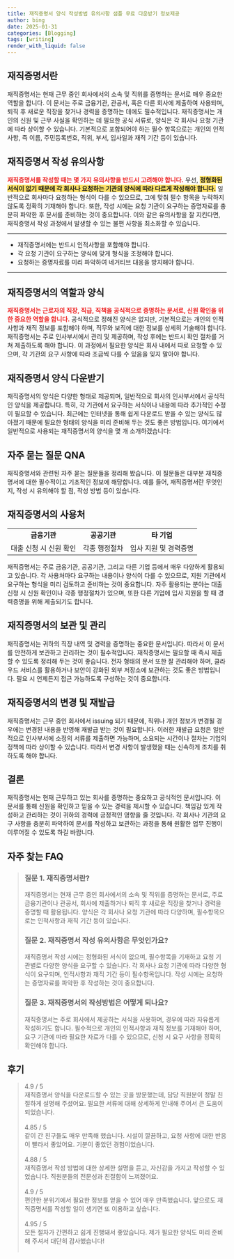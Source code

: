 ```yaml
---
title: 재직증명서 양식 작성방법 유의사항 샘플 무료 다운받기 정보제공
author: bing
date: 2025-01-31
categories: [Blogging]
tags: [writing]
render_with_liquid: false
---
```



<h2 id='재직증명서란'>재직증명서란</h2>

<p>재직증명서는 현재 근무 중인 회사에서의 소속 및 직위를 증명하는 문서로 매우 중요한 역할을 합니다. 이 문서는 주로 금융기관, 관공서, 혹은 다른 회사에 제출하여 사용되며, 퇴직 후 새로운 직장을 찾거나 경력을 증명하는 데에도 필수적입니다. 재직증명서는 개인의 신원 및 근무 사실을 확인하는 데 필요한 공식 서류로, 양식은 각 회사나 요청 기관에 따라 상이할 수 있습니다. 기본적으로 포함되어야 하는 필수 항목으로는 개인의 인적사항, 즉 이름, 주민등록번호, 직위, 부서, 입사일과 재직 기간 등이 있습니다.</p>

<h2 id='재직증명서 작성 유의사항'>재직증명서 작성 유의사항</h2>

<p><b><span style="color: #ee2323;">재직증명서를 작성할 때는 몇 가지 유의사항을 반드시 고려해야 합니다.</span></b> 우선, <b><span style="background-color: #ffe066;">정형화된 서식이 없기 때문에 각 회사나 요청하는 기관의 양식에 따라 다르게 작성해야 합니다.</span></b> 일반적으로 회사마다 요청하는 형식이 다를 수 있으므로, 그에 맞춰 필수 항목을 누락하지 않도록 정확히 기재해야 합니다. 또한, 작성 시에는 요청 기관이 요구하는 증명자료를 충분히 파악한 후 문서를 준비하는 것이 중요합니다. 이와 같은 유의사항을 잘 지킨다면, 재직증명서 작성 과정에서 발생할 수 있는 불편 사항을 최소화할 수 있습니다.</p>

<hr />

<ul>
    <li>재직증명서에는 반드시 인적사항을 포함해야 합니다.</li>
    <li>각 요청 기관이 요구하는 양식에 맞게 형식을 조정해야 합니다.</li>
    <li>요청하는 증명자료를 미리 파악하여 네거티브 대응을 방지해야 합니다.</li>
</ul>

<hr />

<h2 id='재직증명서의 역할과 양식'>재직증명서의 역할과 양식</h2>

<p><b><span style="color: #ee2323;">재직증명서는 근로자의 직장, 직급, 직책을 공식적으로 증명하는 문서로, 신원 확인을 위한 중요한 역할을 합니다.</span></b> 공식적으로 정해진 양식은 없지만, 기본적으로는 개인의 인적사항과 재직 정보를 포함해야 하며, 직무와 보직에 대한 정보를 상세히 기술해야 합니다. 재직증명서는 주로 인사부서에서 관리 및 제공하며, 작성 후에는 반드시 확인 절차를 거쳐 제출하도록 해야 합니다. 이 과정에서 필요한 양식은 회사 내에서 따로 요청할 수 있으며, 각 기관의 요구 사항에 따라 조금씩 다를 수 있음을 잊지 말아야 합니다.</p>

<h2 id='재직증명서 양식 다운받기'>재직증명서 양식 다운받기</h2>

<p>재직증명서의 양식은 다양한 형태로 제공되며, 일반적으로 회사의 인사부서에서 공식적인 양식을 제공합니다. 특히, 각 기관에서 요구하는 서식이나 내용에 따라 추가적인 수정이 필요할 수 있습니다. 최근에는 인터넷을 통해 쉽게 다운로드 받을 수 있는 양식도 많아졌기 때문에 필요한 형태의 양식을 미리 준비해 두는 것도 좋은 방법입니다. 여기에서 일반적으로 사용되는 재직증명서의 양식을 몇 개 소개하겠습니다:</p>

<h2 id='자주 묻는 질문 QNA'>자주 묻는 질문 QNA</h2>

<p>재직증명서와 관련된 자주 묻는 질문들을 정리해 봤습니다. 이 질문들은 대부분 재직증명서에 대한 필수적이고 기초적인 정보에 해당합니다. 예를 들어, 재직증명서란 무엇인지, 작성 시 유의해야 할 점, 작성 방법 등이 있습니다.</p>

<h2 id='재직증명서의 사용처'>재직증명서의 사용처</h2>

<table>
    <tr>
        <td style="text-align: center; height: 17px;"><b>금융기관</b></td>
        <td style="text-align: center; height: 17px;"><b>공공기관</b></td>
        <td style="text-align: center; height: 17px;"><b>타 기업</b></td>
    </tr>
    <tr>
        <td style="text-align: center; height: 17px;">대출 신청 시 신원 확인</td>
        <td style="text-align: center; height: 17px;">각종 행정절차</td>
        <td style="text-align: center; height: 17px;">입사 지원 및 경력증명</td>
    </tr>
</table>

<p>재직증명서는 주로 금융기관, 공공기관, 그리고 다른 기업 등에서 매우 다양하게 활용되고 있습니다. 각 사용처마다 요구하는 내용이나 양식이 다를 수 있으므로, 지원 기관에서 요구하는 형식을 미리 검토하고 준비하는 것이 중요합니다. 자주 활용되는 분야는 대출 신청 시 신원 확인이나 각종 행정절차가 있으며, 또한 다른 기업에 입사 지원을 할 때 경력증명을 위해 제출되기도 합니다.</p>

<h2 id='재직증명서의 보관 및 관리'>재직증명서의 보관 및 관리</h2>

<p>재직증명서는 귀하의 직장 내역 및 경력을 증명하는 중요한 문서입니다. 따라서 이 문서를 안전하게 보관하고 관리하는 것이 필수적입니다. 재직증명서는 필요할 때 즉시 제출할 수 있도록 정리해 두는 것이 좋습니다. 전자 형태의 문서 또한 잘 관리해야 하며, 클라우드 서비스를 활용하거나 보안이 강화된 외부 저장소에 보관하는 것도 좋은 방법입니다. 필요 시 언제든지 접근 가능하도록 구성하는 것이 중요합니다.</p>

<h2 id='재직증명서의 변경 및 재발급'>재직증명서의 변경 및 재발급</h2>

<p>재직증명서는 근무 중인 회사에서 issuing 되기 때문에, 직위나 개인 정보가 변경될 경우에는 변경된 내용을 반영해 재발급 받는 것이 필요합니다. 이러한 재발급 요청은 일반적으로 인사부서에 소정의 서류를 제출하면 가능하며, 소요되는 시간이나 절차는 기업의 정책에 따라 상이할 수 있습니다. 따라서 변경 사항이 발생했을 때는 신속하게 조치를 취하도록 해야 합니다.</p>

<h2 id='결론'>결론</h2>

<p>재직증명서는 현재 근무하고 있는 회사를 증명하는 중요하고 공식적인 문서입니다. 이 문서를 통해 신원을 확인하고 믿을 수 있는 경력을 제시할 수 있습니다. 책임감 있게 작성하고 관리하는 것이 귀하의 경력에 긍정적인 영향을 줄 것입니다. 각 회사나 기관의 요구 사항을 충분히 파악하여 문서를 작성하고 보관하는 과정을 통해 원활한 업무 진행이 이루어질 수 있도록 하길 바랍니다.</p>


<h2 id='자주_찾는_FAQ'>자주 찾는 FAQ</h2>
<div itemscope="" itemtype="https://schema.org/FAQPage"> 
<blockquote> 
<div itemscope="" itemprop="mainEntity" itemtype="https://schema.org/Question"> 
<h3 itemprop="name">질문 1. 재직증명서란?</h3> 
<div itemscope="" itemprop="acceptedAnswer" itemtype="https://schema.org/Answer"> 
<span itemprop="text"> 
<p>재직증명서는 현재 근무 중인 회사에서의 소속 및 직위를 증명하는 문서로, 주로 금융기관이나 관공서, 회사에 제출하거나 퇴직 후 새로운 직장을 찾거나 경력을 증명할 때 활용됩니다. 양식은 각 회사나 요청 기관에 따라 다양하며, 필수항목으로는 인적사항과 재직 기간 등이 있습니다.</p> 
</span> 
</div> 
</div> 

<div itemscope="" itemprop="mainEntity" itemtype="https://schema.org/Question"> 
<h3 itemprop="name">질문 2. 재직증명서 작성 유의사항은 무엇인가요?</h3> 
<div itemscope="" itemprop="acceptedAnswer" itemtype="https://schema.org/Answer"> 
<span itemprop="text"> 
<p>재직증명서 작성 시에는 정형화된 서식이 없으며, 필수항목을 기재하고 요청 기관별로 다양한 양식을 요구할 수 있습니다. 각 회사나 요청 기관에 따라 다양한 형식이 요구되며, 인적사항과 재직 기간 등이 필수항목입니다. 작성 시에는 요청하는 증명자료를 파악한 후 작성하는 것이 중요합니다.</p> 
</span> 
</div> 
</div> 

<div itemscope="" itemprop="mainEntity" itemtype="https://schema.org/Question"> 
<h3 itemprop="name">질문 3. 재직증명서의 작성방법은 어떻게 되나요?</h3> 
<div itemscope="" itemprop="acceptedAnswer" itemtype="https://schema.org/Answer"> 
<span itemprop="text"> 
<p>재직증명서는 주로 회사에서 제공하는 서식을 사용하며, 경우에 따라 자유롭게 작성하기도 합니다. 필수적으로 개인의 인적사항과 재직 정보를 기재해야 하며, 요구 기관에 따라 필요한 자료가 다를 수 있으므로, 신청 시 요구 사항을 정확히 확인해야 합니다.</p> 
</span> 
</div> 
</div> 
</blockquote> 
</div>
<h2 id='후기'>후기</h2>
<div itemscope itemtype="https://schema.org/Product">
  <blockquote>
  <div itemprop="review" itemscope itemtype="https://schema.org/Review">
      <div itemprop="reviewRating" itemscope itemtype="https://schema.org/Rating"> <span itemprop="ratingValue">4.9</span> / <span itemprop="bestRating">5</span> </div>
      <span itemprop="reviewBody">재직증명서 양식을 다운로드할 수 있는 곳을 방문했는데, 담당 직원분이 정말 친절하게 설명해 주셨어요. 필요한 서류에 대해 상세하게 안내해 주어서 큰 도움이 되었습니다.</span>
  </div>
  <br>
  <div itemprop="review" itemscope itemtype="https://schema.org/Review">
      <div itemprop="reviewRating" itemscope itemtype="https://schema.org/Rating"> <span itemprop="ratingValue">4.85</span> / <span itemprop="bestRating">5</span> </div>
      <span itemprop="reviewBody">같이 간 친구들도 매우 만족해 했습니다. 시설이 깔끔하고, 요청 사항에 대한 반응이 빨라서 좋았어요. 기분이 좋았던 경험이었습니다.</span>
  </div>
  <br>
  <div itemprop="review" itemscope itemtype="https://schema.org/Review">
      <div itemprop="reviewRating" itemscope itemtype="https://schema.org/Rating"> <span itemprop="ratingValue">4.88</span> / <span itemprop="bestRating">5</span> </div>
      <span itemprop="reviewBody">재직증명서 작성 방법에 대한 상세한 설명을 듣고, 자신감을 가지고 작성할 수 있었습니다. 직원분들의 전문성과 친절함이 느껴졌어요.</span>
  </div>
  <br>
  <div itemprop="review" itemscope itemtype="https://schema.org/Review">
      <div itemprop="reviewRating" itemscope itemtype="https://schema.org/Rating"> <span itemprop="ratingValue">4.9</span> / <span itemprop="bestRating">5</span> </div>
      <span itemprop="reviewBody">편안한 분위기에서 필요한 정보를 얻을 수 있어 매우 만족했습니다. 앞으로도 재직증명서를 작성할 일이 생기면 또 이용하고 싶습니다.</span>
  </div>
  <br>
  <div itemprop="review" itemscope itemtype="https://schema.org/Review">
      <div itemprop="reviewRating" itemscope itemtype="https://schema.org/Rating"> <span itemprop="ratingValue">4.95</span> / <span itemprop="bestRating">5</span> </div>
      <span itemprop="reviewBody">모든 절차가 간편하고 쉽게 진행돼서 좋았습니다. 제가 필요한 양식도 미리 준비해 주셔서 대단히 감사했습니다!</span>
  </div>
  <br>
  </blockquote>
</div>
